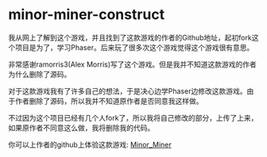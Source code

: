 # minor-miner-construct

我从网上了解到这个游戏，并且找到了这款游戏的作者的Github地址，起初fork这个项目是为了，学习Phaser。后来玩了很多次这个游戏觉得这个游戏很有意思。

非常感谢ramorris3(Alex Morris)写了这个游戏。但是我并不知道这款游戏的作者为什么删除了源码。

对于这款游戏我有了许多自己的想法，于是决心边学Phaser边修改这款游戏。由于作者删除了源码，所以我并不知道原作者是否同意我这样做。

不过因为这个项目已经有几个人fork了，所以我将自己修改的部分，上传了上来，如果原作者不同意这么做，我将删除我的代码。

你可以上作者的github上体验这款游戏: [Minor_Miner](https://ramorris3.github.io/minor-miner)
